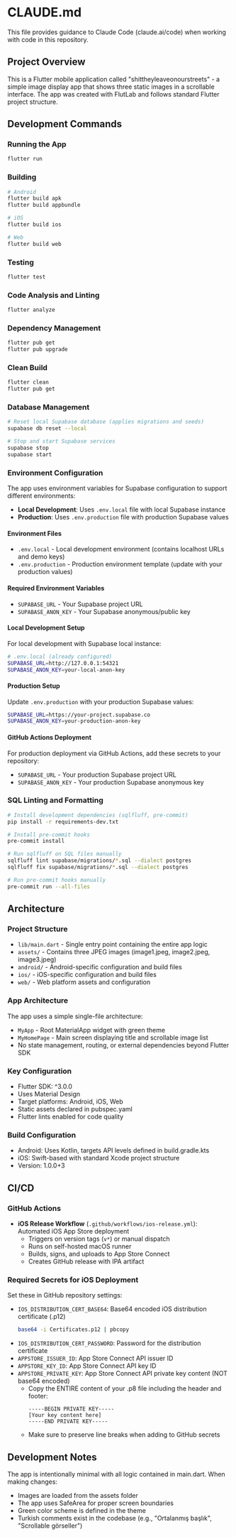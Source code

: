 # CLAUDE.md

This file provides guidance to Claude Code (claude.ai/code) when working with code in this repository.

## Project Overview

This is a Flutter mobile application called "shittheyleaveonourstreets" - a simple image display app that shows three static images in a scrollable interface. The app was created with FlutLab and follows standard Flutter project structure.

## Development Commands

### Running the App
```bash
flutter run
```

### Building
```bash
# Android
flutter build apk
flutter build appbundle

# iOS
flutter build ios

# Web
flutter build web
```

### Testing
```bash
flutter test
```

### Code Analysis and Linting
```bash
flutter analyze
```

### Dependency Management
```bash
flutter pub get
flutter pub upgrade
```

### Clean Build
```bash
flutter clean
flutter pub get
```

### Database Management
```bash
# Reset local Supabase database (applies migrations and seeds)
supabase db reset --local

# Stop and start Supabase services
supabase stop
supabase start
```

### Environment Configuration
The app uses environment variables for Supabase configuration to support different environments:

- **Local Development**: Uses `.env.local` file with local Supabase instance
- **Production**: Uses `.env.production` file with production Supabase values

#### Environment Files
- `.env.local` - Local development environment (contains localhost URLs and demo keys)
- `.env.production` - Production environment template (update with your production values)

#### Required Environment Variables
- `SUPABASE_URL` - Your Supabase project URL
- `SUPABASE_ANON_KEY` - Your Supabase anonymous/public key

#### Local Development Setup
For local development with Supabase local instance:
```bash
# .env.local (already configured)
SUPABASE_URL=http://127.0.0.1:54321
SUPABASE_ANON_KEY=your-local-anon-key
```

#### Production Setup
Update `.env.production` with your production Supabase values:
```bash
SUPABASE_URL=https://your-project.supabase.co
SUPABASE_ANON_KEY=your-production-anon-key
```

#### GitHub Actions Deployment
For production deployment via GitHub Actions, add these secrets to your repository:
- `SUPABASE_URL` - Your production Supabase project URL
- `SUPABASE_ANON_KEY` - Your production Supabase anonymous key

### SQL Linting and Formatting
```bash
# Install development dependencies (sqlfluff, pre-commit)
pip install -r requirements-dev.txt

# Install pre-commit hooks
pre-commit install

# Run sqlfluff on SQL files manually
sqlfluff lint supabase/migrations/*.sql --dialect postgres
sqlfluff fix supabase/migrations/*.sql --dialect postgres

# Run pre-commit hooks manually
pre-commit run --all-files
```

## Architecture

### Project Structure
- `lib/main.dart` - Single entry point containing the entire app logic
- `assets/` - Contains three JPEG images (image1.jpeg, image2.jpeg, image3.jpeg)
- `android/` - Android-specific configuration and build files
- `ios/` - iOS-specific configuration and build files
- `web/` - Web platform assets and configuration

### App Architecture
The app uses a simple single-file architecture:
- `MyApp` - Root MaterialApp widget with green theme
- `MyHomePage` - Main screen displaying title and scrollable image list
- No state management, routing, or external dependencies beyond Flutter SDK

### Key Configuration
- Flutter SDK: ^3.0.0
- Uses Material Design
- Target platforms: Android, iOS, Web
- Static assets declared in pubspec.yaml
- Flutter lints enabled for code quality

### Build Configuration
- Android: Uses Kotlin, targets API levels defined in build.gradle.kts
- iOS: Swift-based with standard Xcode project structure
- Version: 1.0.0+3

## CI/CD

### GitHub Actions
- **iOS Release Workflow** (`.github/workflows/ios-release.yml`): Automated iOS App Store deployment
  - Triggers on version tags (`v*`) or manual dispatch
  - Runs on self-hosted macOS runner
  - Builds, signs, and uploads to App Store Connect
  - Creates GitHub release with IPA artifact

### Required Secrets for iOS Deployment
Set these in GitHub repository settings:
- `IOS_DISTRIBUTION_CERT_BASE64`: Base64 encoded iOS distribution certificate (.p12)
  ```bash
  base64 -i Certificates.p12 | pbcopy
  ```
- `IOS_DISTRIBUTION_CERT_PASSWORD`: Password for the distribution certificate
- `APPSTORE_ISSUER_ID`: App Store Connect API issuer ID
- `APPSTORE_KEY_ID`: App Store Connect API key ID  
- `APPSTORE_PRIVATE_KEY`: App Store Connect API private key content (NOT base64 encoded)
  - Copy the ENTIRE content of your .p8 file including the header and footer:
    ```
    -----BEGIN PRIVATE KEY-----
    [Your key content here]
    -----END PRIVATE KEY-----
    ```
  - Make sure to preserve line breaks when adding to GitHub secrets

## Development Notes

The app is intentionally minimal with all logic contained in main.dart. When making changes:
- Images are loaded from the assets folder
- The app uses SafeArea for proper screen boundaries
- Green color scheme is defined in the theme
- Turkish comments exist in the codebase (e.g., "Ortalanmış başlık", "Scrollable görseller")